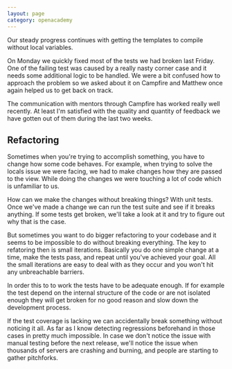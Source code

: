 ```yaml
---
layout: page
category: openacademy
---
```


Our steady progress continues with getting the templates to compile without local variables.

On Monday we quickly fixed most of the tests we had broken last Friday. One of the failing test was caused by a really nasty corner case and it needs some additional logic to be handled. We were a bit confused how to approach the problem so we asked about it on Campfire and Matthew once again helped us to get back on track.

The communication with mentors through Campfire has worked really well recently. At least I'm satisfied with the quality and quantity of feedback we have gotten out of them during the last two weeks.

## Refactoring

Sometimes when you're trying to accomplish something, you have to change how some code behaves. For example, when trying to solve the locals issue we were facing, we had to make changes how they are passed to the view. While doing the changes we were touching a lot of code which is unfamiliar to us.

How can we make the changes without breaking things? With unit tests. Once we've made a change we can run the test suite and see if it breaks anything. If some tests get broken, we'll take a look at it and try to figure out why that is the case.

But sometimes you want to do bigger refactoring to your codebase and it seems to be impossible to do without breaking everything. The key to refatoring then is small iterations. Basically you do one simple change at a time, make the tests pass, and repeat until you've achieved your goal. All the small iterations are easy to deal with as they occur and you won't hit any unbreachable barriers.

In order this to to work the tests have to be adequate enough. If for example the test depend on the internal structure of the code or are not isolated enough they will get broken for no good reason and slow down the development process.

If the test coverage is lacking we can accidentally break something without noticing it all. As far as I know detecting regressions beforehand in those cases in pretty much impossible. In case we don't notice the issue with manual testing before the next release, we'll notice the issue when thousands of servers are crashing and burning, and people are starting to gather pitchforks.
